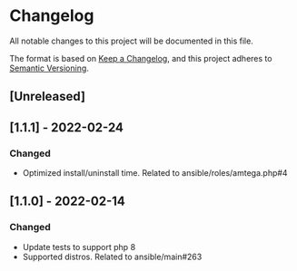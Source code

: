 # Changelog
All notable changes to this project will be documented in this file.

The format is based on [Keep a Changelog](https://keepachangelog.com/en/1.0.0/),
and this project adheres to [Semantic Versioning](https://semver.org/spec/v2.0.0.html).

## [Unreleased]

## [1.1.1] - 2022-02-24
### Changed
- Optimized install/uninstall time. Related to ansible/roles/amtega.php#4

## [1.1.0] - 2022-02-14
### Changed
- Update tests to support php 8
- Supported distros. Related to ansible/main#263

